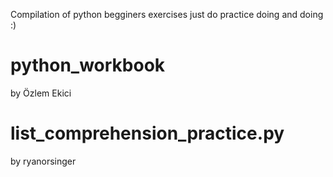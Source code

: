 Compilation of python begginers exercises just do practice doing and doing :)

# python_workbook
by Özlem Ekici

# list_comprehension_practice.py
by ryanorsinger
